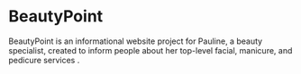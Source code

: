 # BeautyPoint
BeautyPoint is an informational website project for Pauline, a beauty specialist, created to inform people about her top-level facial, manicure, and pedicure services
.

